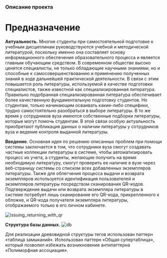 ### Описание проекта

# Предназначение

**Актуальность.** Многие студенты при самостоятельной подготовке к учебным дисциплинам руководствуются учебной и методической литературой, поскольку именно она составляет основу информационного обеспечения образовательного процесса и является главным обучающим средством.
В современном обществе высоко ценятся специалисты, не только обладающие научными знаниями, но и способные к самосовершенствованию и применению полученных знаний в ходе дальнейшей практической деятельности. В связи с этим повышается роль литературы, используемой в качестве подготовки специалистов, также известной как специализированная литература.
Правильно подобранная специализированная литература обеспечивает более качественную фундаментальную подготовку студентов. Но студентам, только начинающим осваивать какие-либо специфики, трудно самостоятельно разобраться в выборе литературы. В то же время у сотрудников вуза имеются собственные подборки литературы, которые могут помочь студентам. В этой связи особую актуальность приобретают публикация данных о наличии литературы у сотрудников вуза и ведение контроля выданной литературы.

**Введение.** Основная идея по решению описанных проблем при помощи системы заключается в том, что сотрудники вуза смогут создавать частные коллекции литературы в системе, чтобы автоматизировать процесс их учета, а студенты, желающие получить на время необходимую литературу, смогут проверить ее наличие в вузе через веб-страницу системы со списком всех добавленных экземпляров литературы. Также для облегчения процесса выдачи и возврата экземпляров используется идентификация пользователей и экземпляров литературы посредством сканирования QR-кодов. Подтверждение выдачи или возврата экземпляра литературы в системе потребует лишь сканирование его QR-кода, прикрепленного к обложке, и QR-кода получателя экземпляра литературы, отображаемого только в его личном кабинете.

![issuing_returning_with_qr](https://user-images.githubusercontent.com/33334984/127180255-da12fede-8180-4774-b1cc-689ce20eb531.jpg)

**Структура базы данных.**
![db](https://user-images.githubusercontent.com/33334984/127180498-a4d40d3a-bda8-450e-8235-310c4fd75b43.png)

Для реализации древовидной структуры тегов использован паттерн «таблица замыканий». Использован паттерн «Общая супертаблица», который позволил избежать возникновение антипаттерна «Полиморфная ассоциация».
